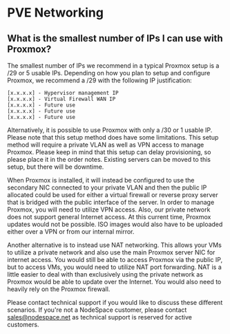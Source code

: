 # PVE Networking

## What is the smallest number of IPs I can use with Proxmox?

The smallest number of IPs we recommend in a typical Proxmox setup is a /29 or 5 usable IPs. Depending on how you plan to setup and configure Proxmox, we recommend a /29 with the following IP justification:

    [x.x.x.x] - Hypervisor management IP
    [x.x.x.x] - Virtual Firewall WAN IP
    [x.x.x.x] - Future use
    [x.x.x.x] - Future use
    [x.x.x.x] - Future use

Alternatively, it is possible to use Proxmox with only a /30 or 1 usable IP. Please note that this setup method does have some limitations. This setup method will require a private VLAN as well as VPN access to manage Proxmox. Please keep in mind that this setup can delay provisioning, so please place it in the order notes. Existing servers can be moved to this setup, but there will be downtime.

When Proxmox is installed, it will instead be configured to use the secondary NIC connected to your private VLAN and then the public IP allocated could be used for either a virtual firewall or reverse proxy server that is bridged with the public interface of the server. In order to manage Proxmox, you will need to utilize VPN access. Also, our private network does not support general Internet access. At this current time, Proxmox updates would not be possible. ISO images would also have to be uploaded either over a VPN or from our internal mirror.

Another alternative is to instead use NAT networking. This allows your VMs to utilize a private network and also use the main Proxmox server NIC for internet access. You would still be able to access Proxmox via the public IP, but to access VMs, you would need to utilize NAT port forwarding. NAT is a little easier to deal with than exclusively using the private network as Proxmox would be able to update over the Internet. You would also need to heavily rely on the Proxmox firewall.

Please contact technical support if you would like to discuss these different scenarios. If you're not a NodeSpace customer, please contact sales@nodespace.net as technical support is reserved for active customers.